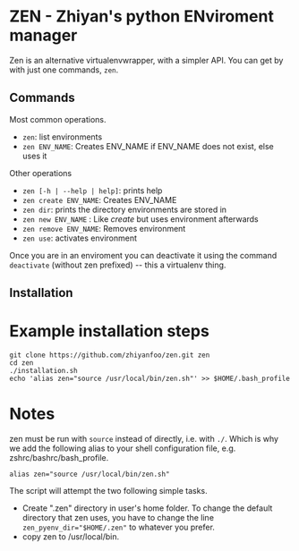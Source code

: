 # **ZEN** - Zhiyan's python ENviroment manager

Zen is an alternative virtualenvwrapper, with a simpler API.
You can get by with just one commands, `zen`.

## Commands

Most common operations.
* `zen`: list environments
* `zen ENV_NAME`: Creates ENV_NAME if ENV_NAME does not exist, else uses it

Other operations

* `zen [-h | --help | help]`: prints help
* `zen create ENV_NAME`: Creates ENV_NAME
* `zen dir`: prints the directory environments are stored in
* `zen new ENV_NAME` : Like *create* but uses environment afterwards
* `zen remove ENV_NAME`: Removes environment
* `zen use`: activates environment

Once you are in an enviroment you can deactivate it using the command `deactivate` (without zen
prefixed) -- this a virtualenv thing.


## Installation

# Example installation steps

```
git clone https://github.com/zhiyanfoo/zen.git zen
cd zen
./installation.sh
echo 'alias zen="source /usr/local/bin/zen.sh"' >> $HOME/.bash_profile
```

# Notes

zen must be run with `source` instead of directly, i.e. with `./`.
Which is why we add the following alias to your shell configuration file, e.g.
zshrc/bashrc/bash_profile.

`alias zen="source /usr/local/bin/zen.sh"`

The script will attempt the two following simple tasks.
* Create ".zen" directory in user's home folder. To change the default
  directory that zen uses, you have to change the line
  `zen_pyenv_dir="$HOME/.zen"` to whatever you prefer.
* copy zen to /usr/local/bin.
